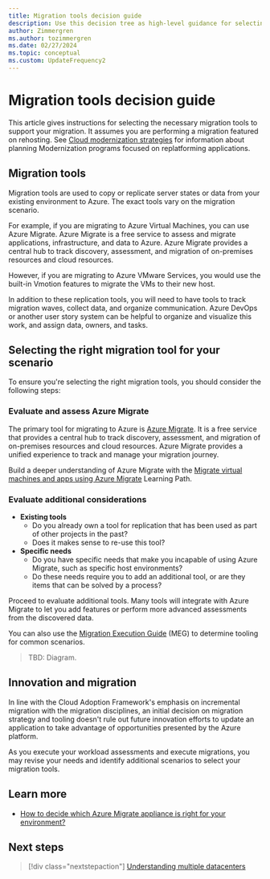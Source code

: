 ```yaml
---
title: Migration tools decision guide
description: Use this decision tree as high-level guidance for selecting the best tools to use for your Azure migrations based on your migration decisions.
author: Zimmergren
ms.author: tozimmergren
ms.date: 02/27/2024
ms.topic: conceptual
ms.custom: UpdateFrequency2
---
```


# Migration tools decision guide

This article gives instructions for selecting the necessary migration tools to support your migration. It assumes you are performing a migration featured on rehosting. See [Cloud modernization strategies](/azure/cloud-adoption-framework/modernize/modernize-strategies/) for information about planning Modernization programs focused on replatforming applications.

## Migration tools

Migration tools are used to copy or replicate server states or data from your existing environment to Azure. The exact tools vary on the migration scenario.

For example, if you are migrating to Azure Virtual Machines, you can use Azure Migrate. Azure Migrate is a free service to assess and migrate applications, infrastructure, and data to Azure. Azure Migrate provides a central hub to track discovery, assessment, and migration of on-premises resources and cloud resources.

However, if you are migrating to Azure VMware Services, you would use the built-in Vmotion features to migrate the VMs to their new host.

In addition to these replication tools, you will need to have tools to track migration waves, collect data, and organize communication. Azure DevOps or another user story system can be helpful to organize and visualize this work, and assign data, owners, and tasks.

## Selecting the right migration tool for your scenario

To ensure you're selecting the right migration tools, you should consider the following steps:

### Evaluate and assess Azure Migrate

The primary tool for migrating to Azure is [Azure Migrate](/azure/migrate/migrate-services-overview). It is a free service that provides a central hub to track discovery, assessment, and migration of on-premises resources and cloud resources. Azure Migrate provides a unified experience to track and manage your migration journey.

Build a deeper understanding of Azure Migrate with the [Migrate virtual machines and apps using Azure Migrate](/training/paths/m365-azure-migrate-virtual-machine/) Learning Path.

### Evaluate additional considerations

- **Existing tools**
  - Do you already own a tool for replication that has been used as part of other projects in the past?
  - Does it makes sense to re-use this tool?
- **Specific needs**
  - Do you have specific needs that make you incapable of using Azure Migrate, such as specific host environments?
  - Do these needs require you to add an additional tool, or are they items that can be solved by a process?

Proceed to evaluate additional tools. Many tools will integrate with Azure Migrate to let you add features or perform more advanced assessments from the discovered data.

You can also use the [Migration Execution Guide](https://github.com/Azure/migration/) (MEG) to determine tooling for common scenarios.

> TBD: Diagram.

## Innovation and migration

In line with the Cloud Adoption Framework's emphasis on incremental migration with the migration disciplines, an initial decision on migration strategy and tooling doesn't rule out future innovation efforts to update an application to take advantage of opportunities presented by the Azure platform.

As you execute your workload assessments and execute migrations, you may revise your needs and identify additional scenarios to select your migration tools.

## Learn more

- [How to decide which Azure Migrate appliance is right for your environment?](https://techcommunity.microsoft.com/t5/fasttrack-for-azure/how-to-decide-which-azure-migrate-appliance-is-right-for-your/bc-p/4061639)

## Next steps

> [!div class="nextstepaction"]
> [Understanding multiple datacenters](./multiple-datacenters.md)
